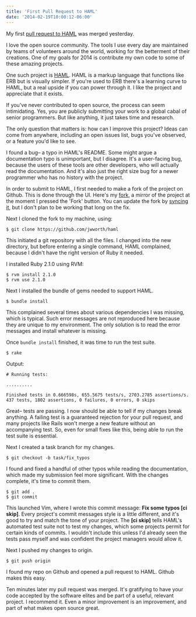 ```yaml
---
title: 'First Pull Request to HAML'
date: '2014-02-19T10:00:12-06:00'
---
```


My first <a href='https://github.com/haml/haml/pull/746'>pull request to
HAML</a> was merged yesterday.

I love the open source community.  The tools I use every day are maintained by
teams of volunteers around the world, working for the betterment of their
creations. One of my goals for 2014 is contribute my own code to some of these
amazing projects.

One such project is <a href='https://github.com/haml/haml'>HAML</a>. HAML is a
markup language that functions like ERB but is visually simpler. If you're used
to ERB there's a learning curve to HAML, but a real upside if you can power
through it. I like the project and appreciate that it exists.

If you've never contributed to open source, the process can seem intimidating.
Yes, you are publicly submitting your work to a global cabal of senior
programmers. But like anything, it just takes time and research.

The only question that matters is: how can I improve this project? Ideas can
come from anywhere, including an open issues list, bugs you've observed, or a
feature you'd like to see.

I found a bug– a typo in HAML's README. Some might argue a documentation typo
is unimportant, but I disagree. It's a user-facing bug, because the users of
these tools are other developers, who will actually read the documentation. And
it's also just the right size bug for a newer programmer who has no history
with the project.

In order to submit to HAML, I first needed to make a fork of the project on
Github. This is done through the UI. Here's my <a
href='http://github.com/jwworth/haml'>fork</a>, a mirror of the project at the
moment I pressed the 'Fork' button. You can update the fork by <a
href='http://help.github.com/articles/syncing-a-fork'>syncing it</a>, but I
don't plan to be working that long on the fix.

Next I cloned the fork to my machine, using:

```shell
$ git clone https://github.com/jwworth/haml
```

This initiated a git repository with all the files. I changed into the new
directory, but before entering a single command, HAML complained, because I
didn't have the right version of Ruby it needed.

I installed Ruby 2.1.0 using RVM:

```shell
$ rvm install 2.1.0
$ rvm use 2.1.0
```

Next I installed the bundle of gems needed to support HAML.

```shell
$ bundle install
```

This complained several times about various dependencies I was missing, which is typical. Such error messages are not reproduced here because they are unique to my environment. The only solution is to read the error messages and install whatever is missing.

Once `bundle install` finished, it was time to run the test suite.

```shell
$ rake
```

Output:

```
# Running tests:

..........

Finished tests in 0.666598s, 655.5675 tests/s, 2703.2785 assertions/s.
437 tests, 1802 assertions, 0 failures, 0 errors, 0 skips
```

Great– tests are passing. I now should be able to tell if my changes break anything. A failing test is a guaranteed rejection for your pull request, and many projects like Rails won't merge a new feature without an accompanying test. So, even for small fixes like this, being able to run the test suite is essential.

Next I created a task branch for my changes.

```shell
$ git checkout -b task/fix_typos
```

I found and fixed a handful of other typos while reading the documentation, which made my submission feel more significant. With the changes complete, it's time to commit them.

```shell
$ git add .
$ git commit
```

This launched Vim, where I wrote this commit message: <strong>Fix some typos [ci skip]</strong>. Every project's commit messages style is a little different, and it's good to try and match the tone of your project. The <strong>[ci skip]</strong> tells HAML's automated test suite not to test my changes, which some projects permit for certain kinds of commits.  I wouldn't include this unless I'd already seen the tests pass myself and was confident the project managers would allow it.

Next I pushed my changes to origin.

```shell
$ git push origin
```

I found my repo on Github and opened a pull request to HAML. Github makes this easy.

Ten minutes later my pull request was merged. It's gratifying to have your code accepted by the software elites and be part of a useful, relevant project. I recommend it. Even a minor improvement is an improvement, and part of what makes open source great.
